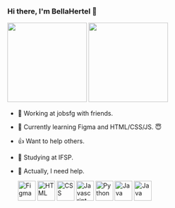 ### Hi there, I'm BellaHertel 👋

<div>
<img height="180em" src="https://github-readme-stats.vercel.app/api?username=BellaHertel&show_icons=true&layout=compact&theme=dracula"") /> 
<img height="180em" src="https://github-readme-stats.vercel.app/api/top-langs/?username=BellaHertel&layout=compact&theme=dracula" />
<div>

- 💼 Working at jobsfg with friends. 
- 🌱 Currently learning Figma and HTML/CSS/JS. 😇
- 👍 Want to help others.
- 📖 Studying at IFSP. 
- 🤔 Actually, I need help.

  <img align = "center" alt = "Figma" height = "45" width = "40" src = "https://cdn.jsdelivr.net/gh/devicons/devicon/icons/figma/figma-original.svg">
  <img align = "center" alt = "HTML" height = "45" width = "40" src = "https://cdn.jsdelivr.net/gh/devicons/devicon/icons/html5/html5-original.svg">
  <img align = "center" alt = "CSS" height = "45" width = "40" src = "https://cdn.jsdelivr.net/gh/devicons/devicon/icons/css3/css3-original.svg">
  <img align = "center" alt = "Javascript" height = "45" width = "40" src = "https://cdn.jsdelivr.net/gh/devicons/devicon/icons/javascript/javascript-original.svg">
  <img align = "center" alt = "Python" height = "45" width = "40" src = "https://cdn.jsdelivr.net/gh/devicons/devicon/icons/python/python-original.svg">
  <img align = "center" alt = "Java" height = "45" width = "40" src = "https://cdn.jsdelivr.net/gh/devicons/devicon/icons/java/java-original.svg">
  <img align = "center" alt = "Java" height = "45" width = "40" src = "https://cdn.jsdelivr.net/gh/devicons/devicon/icons/csharp/csharp-original.svg">
